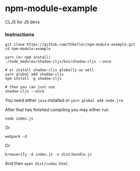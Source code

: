 # npm-module-example

CLJS for JS devs

### Instructions

```
git clone https://github.com/thheller/npm-module-example.git
cd npm-module-example

yarn (or npm install)
./node_modules/shadow-cljs/bin/shadow-cljs --once

# or install shadow-cljs globally as well
yarn global add shadow-cljs
npm install -g shadow-cljs

# then you can just use
shadow-cljs --once
```

You need either `java` installed or `yarn global add node-jre`.

After that has finished compiling you may either run
```
node index.js
```

Or
```
webpack -d
```

Or
```
browserify -d index.js -o dist/bundle.js
```

And then `open dist/index.html`.
